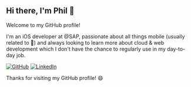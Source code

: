 ## Hi there, I'm Phil 👋

Welcome to my GitHub profile! 

I'm an iOS developer at @SAP, passionate about all things mobile (usually related to ) and always looking to learn more about cloud & web development which I don't have the chance to regularly use in my day-to-day job.

[![GitHub](https://img.shields.io/badge/GitHub-Profile-brightgreen)](https://github.com/pwoessner)
[![LinkedIn](https://img.shields.io/badge/LinkedIn-Connect-blue)](https://www.linkedin.com/in/pwoessner/)

Thanks for visiting my GitHub profile! 😄
